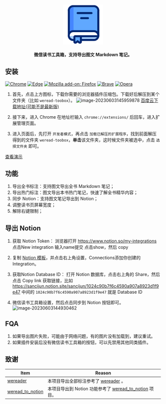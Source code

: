 <h2 align="center"><img src="assets/icon.png" height="128"><br></h2>
<p align="center"><strong>微信读书工具箱，支持导出图文 Markdown 笔记。</strong></p>


## 安装

[![Chrome](https://img.shields.io/badge/-Chrome-brightgreen?logo=GoogleChrome)](./build/chrome-mv3-prod.zip)
[![Edge](https://img.shields.io/badge/-Edge-blue?logo=MicrosoftEdge)](./build/edge-mv3-prod.zip)
[![Mozilla add\-on: Firefox](https://img.shields.io/badge/-Firefox-brightgreen?logo=FirefoxBrowser)](./build/firefox-mv2-prod.zip)
[![Brave](https://img.shields.io/badge/-Brave-yellow?logo=Brave)](./build/brave-mv3-prod.zip)
[![Opera](https://img.shields.io/badge/-Opera-red?logo=Opera)](./build/opera-mv3-prod.zip)

1. 首先，点击上方图标，下载你需要的浏览器插件压缩包。下载好后解压到某个文件夹（比如 `weread-toobox`）。
![image-20230603145959878](https://img2023.cnblogs.com/blog/2740513/202306/2740513-20230603150001391-1222145165.png)
[百度云下载地址(可能不是最新版)]()

1.  接下来，进入 Chrome 在地址栏输入 `chrome://extensions/` 后回车，进入扩展管理页面。


3.  进入页面后，先打开 `开发者模式`，再点击 `加载已解压的扩展程序`，找到前面解压得到的文件夹 `weread-toobox`，**单击**该文件夹，这时候文件夹被选中，点击 `选择文件夹` 即可。

[查看演示]()

## 功能

1. 导出全书标注：支持图文导出全书 Markdown 笔记；
2. 导出热门标注：图文导出本书热门笔记，快速了解全书精华内容；
3. 同步 Notion：支持图文笔记导出到 Notion；
4. 调整读书页屏幕宽度；
5. 解除右键限制；

## 导出 Notion


1. 获取 Notion Token：
浏览器打开 https://www.notion.so/my-integrations
点击New integration 输入name提交
点击show，然后 copy

2. 复制 [Notion 模板](https://sancijun.notion.site/sancijun/1024c90b7f6c4590a907a8923d1f9e47)，并点击右上角设置，Connections添加你创建的Integration。

3. 获取Notion Database ID：
  打开 Notion 数据库，点击右上角的 Share，然后点击 Copy link
  获取链接，比如 https://sancijun.notion.site/sancijun/1024c90b7f6c4590a907a8923d1f9e47 中间的 `1024c90b7f6c4590a907a8923d1f9e47` 就是 Database ID

4. 微信读书工具箱设置，然后点击同步到 Notion 按钮即可。
![image-20230603144930462](https://img2023.cnblogs.com/blog/2740513/202306/2740513-20230603144931569-2690162.png)




## FQA

1. 如果导出图片失败，可能由于网络问题，有的图片没有加载到，建议重试。
2. 如果插件安装后没有微信读书工具箱的按钮，可以先禁用其他同类插件。



## 致谢

| Item                                                         | Reason                                                       |
| ------------------------------------------------------------ | ------------------------------------------------------------ |
| [wereader](https://github.com/Higurashi-kagome/wereader)     | 本项目导出全部标注参考了 [wereader](https://github.com/Higurashi-kagome/wereader) 。 |
| [weread_to_notion](https://github.com/malinkang/weread_to_notion) | 本项目导出到 Notion 功能参考了 [weread_to_notion](https://github.com/malinkang/weread_to_notion) 项目。 |